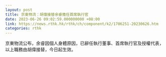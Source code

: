 ```yaml
---
layout: post
title: 京東物流：胡偉接替余睿擔任首席執行官
date: 2023-06-26 09:02:59.000000000 +08:00
link: https://news.rthk.hk/rthk/ch/component/k2/1706251-20230626.htm
categories: rthk
---
```


京東物流公布，余睿因個人身體原因，已辭任執行董事、首席執行官及授權代表，以上職務由胡偉接替，今日起生效。
